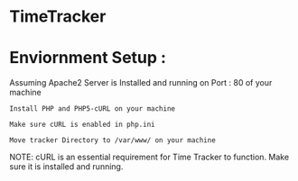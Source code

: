 TimeTracker
===========
<h1>Enviornment Setup : <br/></h1>
Assuming Apache2 Server is Installed and running on Port : 80 of your machine 

<code>Install PHP and PHP5-cURL on your machine</code><br/>

<code>Make sure cURL is enabled in php.ini</code><br/>

<code>Move tracker Directory to /var/www/ on your machine</code>

NOTE: cURL is an essential requirement for Time Tracker to function. Make sure it is installed and running.


